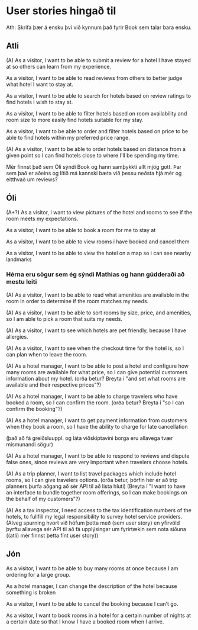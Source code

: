 # User stories hingað til

Ath: Skrifa þær á ensku því við kynnum það fyrir Book sem talar bara ensku.

## Atli

(A) As a visitor, I want to be able to submit a review for a hotel I have stayed at so others can learn from my experience.

As a visitor, I want to be able to read reviews from others to better judge what hotel I want to stay at.

As a visitor, I want to be able to search for hotels based on review ratings to find hotels I wish to stay at.

As a visitor, I want to be able to filter hotels based on room availability and room size to more easily find hotels suitable for my stay.

As a visitor, I want to be able to order and filter hotels based on price to be able to find hotels within my preferred price range.

(A) As a visitor, I want to be able to order hotels based on distance from a given point so I can find hotels close to where I'll be spending my time.

Mér finnst það sem Óli sýndi Book og hann samþykkti allt mjög gott. Þar sem það er aðeins og lítið má kannski bæta við þessu neðsta hjá mér og eitthvað um reviews?

## Óli

(A+?) As a visitor, I want to view pictures of the hotel and rooms to see if the room meets my expectations.

As a visitor, I want to be able to book a room for me to stay at

As a visitor, I want to be able to view rooms i have booked and cancel them

As a visitor, I want to be able to view the hotel on a map so i can see nearby landmarks

### Hérna eru sögur sem ég sýndi Mathias og hann gúdderaði að mestu leiti

(A) As a visitor, I want to be able to read what amenities are available in the room in order to determine if the room matches my needs.

(A) As a visitor, I want to be able to sort rooms by size, price, and amenities, so I am able to pick a room that suits my needs.

(A) As a visitor, I want to see which hotels are pet friendly, because I have allergies. 

(A) As a visitor, I want to see when the checkout time for the hotel is, so I can plan when to leave the room.

(A) As a hotel manager, I want to be able to post a hotel and configure how many rooms are available for what price, so I can give potential customers information about my hotel. (orða betur? Breyta í "and set what rooms are available and their respective prices"?)

(A) As a hotel manager, I want to be able to charge travelers who have booked a room, so I can confirm the room. (orða betur? Breyta í "so I can confirm the booking"?)

(A) As a hotel manager, I want to get payment information from customers when they book a room, so I have the ability to charge for late cancellation

(það að fá greiðsluuppl. og láta viðskiptavini borga eru allavega tvær mismunandi sögur)

(A) As a hotel manager, I want to be able to respond to reviews and dispute false ones, since reviews are very important when travelers choose hotels.

(A) As a trip planner, I want to list travel packages which include hotel rooms, so I can give travelers options. (orða betur, þörfin hér er að trip planners þurfa aðgang að sér API til að lista hluti) (Breyta í "I want to have an interface to bundle together room offerings, so I can make bookings on the behalf of my customers"?)

(A) As a tax inspector, I need access to the tax identification numbers of the hotels, to fullfill my legal responsibility to survey hotel service providers. (Alveg spurning hvort við höfum þetta með (sem user story) en yfirvöld þyrftu allavega sér API til að fá upplýsingar um fyrirtækin sem nota síðuna ((atli) mér finnst þetta fínt user story))

## Jón

As a visitor, I want to be able to buy many rooms at once because I am ordering for a large group.

As a hotel manager, I can change the description of the hotel because something is broken

As a visitor, I want to be able to cancel the booking because I can’t go.

As a visitor, I want to book rooms in a hotel for a certain number of nights at a certain date so that I know I have a booked room when I arrive.


